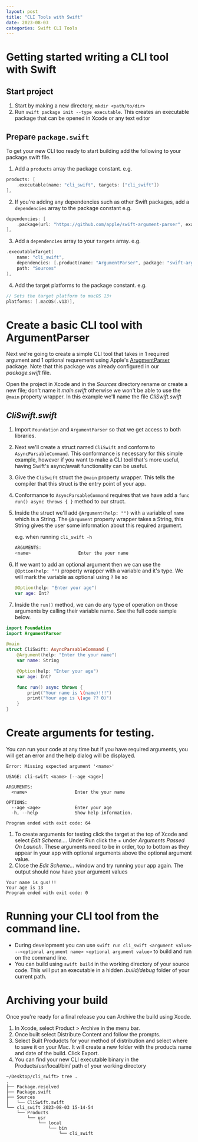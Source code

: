 ```yaml
---
layout: post
title: "CLI Tools with Swift"
date: 2023-08-03
categories: Swift CLI Tools
---
```


# Getting started writing a CLI tool with Swift

## Start project

1. Start by making a new directory, `mkdir <path/to/dir>`
2. Run `swift package init --type executable`. This creates an executable package that can be opened in Xcode or any text editor

## Prepare `package.swift`

To get your new CLI too ready to start building add the following to your package.swift file.

1. Add a `products` array the package constant. e.g.
```swift
products: [
    .executable(name: "cli_swift", targets: ["cli_swift"])
],
```

2. If you're adding any dependencies such as other Swift packages, add a `dependencies` array to the package constant e.g.
```swift
dependencies: [
    .package(url: "https://github.com/apple/swift-argument-parser", exact: "1.2.2")
],
```

3. Add a `dependencies` array to your `targets` array. e.g.
```swift
.executableTarget(
    name: "cli_swift",
    dependencies: [.product(name: "ArgumentParser", package: "swift-argument-parser")],
    path: "Sources"
),
```

4. Add the target platforms to the package constant. e.g.
```swift
// Sets the target platform to macOS 13+
platforms: [.macOS(.v13)],
``````
# Create a basic CLI tool with ArgumentParser

Next we're going to create a simple CLI tool that takes in 1 required argument and 1 optional requrement using Apple's [ArugmentParser](https://github.com/apple/swift-argument-parser) package. Note that this package was already configured in our _package.swift_ file.

Open the project in Xcode and in the _Sources_ directory rename or create a new file; don't name it _main.swift_ otherwise we won't be able to use the `@main` property wrapper. In this example we'll name the file _CliSwift.swift_

## _CliSwift.swift_

1. Import `Foundation` and `ArgumentParser` so that we get access to both libraries.
2. Next we'll create a struct named `CliSwift` and conform to `AsyncParsableCommand`. This conformance is necessary for this simple example, however if you want to make a CLI tool that's more useful, having Swift's async/await functionality can be useful.
3. Give the `CliSwift` struct the `@main` property wrapper. This tells the compiler that this struct is the entry point of your app.
4. Conformance to `AsyncParsableCommand` requires that we have add a `func run() async throws { }` method to our struct.
5. Inside the struct we'll add `@Argument(help: "")` with a variable of `name` which is a String. The `@Argument` property wrapper takes a String, this String gives the user some information about this required argument.

    e.g. when running `cli_swift -h`
    ```swift
    ARGUMENTS:
    <name>                  Enter the your name
    ```
6. If we want to add an optional argument then we can use the `@Option(help: "")` property wrapper with a variable and it's type. We will mark the variable as optional using `?` lie so
    ```swift
    @Option(help: "Enter your age")
    var age: Int?
    ```
7. Inside the `run()` method, we can do any type of operation on those arguments by calling their variable name. See the full code sample below.
```swift
import Foundation
import ArgumentParser

@main
struct CliSwift: AsyncParsableCommand {
    @Argument(help: "Enter the your name")
    var name: String

    @Option(help: "Enter your age")
    var age: Int?

    func run() async throws {
        print("Your name is \(name)!!!")
        print("Your age is \(age ?? 0)")
    }
}
```
# Create arguments for testing.

You can run your code at any time but if you have required arguments, you will get an error and the help dialog will be displayed.

```
Error: Missing expected argument '<name>'

USAGE: cli-swift <name> [--age <age>]

ARGUMENTS:
  <name>                  Enter the your name

OPTIONS:
  --age <age>             Enter your age
  -h, --help              Show help information.

Program ended with exit code: 64
```

1. To create arguments for testing click the target at the top of Xcode and select _Edit Scheme..._. Under Run click the + under _Arguments Passed On Launch_. These arguments need to be in order, top to bottom as they appear in your app with optional arguments above the optional argument value.
2. Close the _Edit Scheme..._ window and try running your app again. The output should now have your argument values
```
Your name is gus!!!
Your age is 13
Program ended with exit code: 0
```

# Running your CLI tool from the command line.

* During development you can use `swift run cli_swift <argument value> --<optional argument name> <optional argument value>` to build and run on the command line.
* You can build using `swift build` in the working directory of your source code. This will put an executable in a hidden _.build/debug_ folder of your current path.

# Archiving your build

Once you're ready for a final release you can Archive the build using Xcode.
1. In Xcode, select Product > Archive in the menu bar.
2. Once built select Distribute Content and follow the prompts.
3. Select Built Produdcts for your method of distribution and select where to save it on your Mac. It will create a new folder with the products name and date of the build. Click Export.
4. You can find your new CLI executable binary in the Products/usr/local/bin/ path of your working directory
```
~/Desktop/cli_swift> tree .
.
├── Package.resolved
├── Package.swift
├── Sources
│   └── CliSwift.swift
└── cli_swift 2023-08-03 15-14-54
    └── Products
        └── usr
            └── local
                └── bin
                    └── cli_swift
```